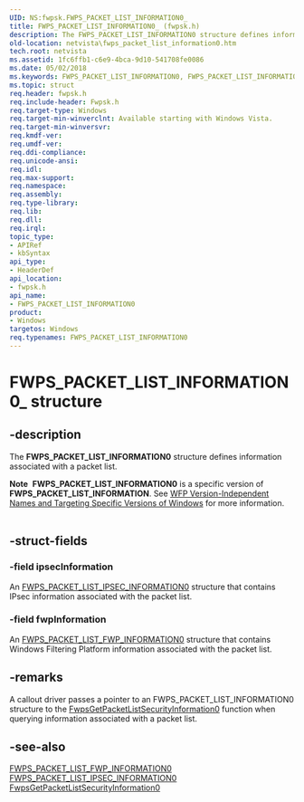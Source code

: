 ```yaml
---
UID: NS:fwpsk.FWPS_PACKET_LIST_INFORMATION0_
title: FWPS_PACKET_LIST_INFORMATION0_ (fwpsk.h)
description: The FWPS_PACKET_LIST_INFORMATION0 structure defines information associated with a packet list.Note  FWPS_PACKET_LIST_INFORMATION0 is a specific version of FWPS_PACKET_LIST_INFORMATION.
old-location: netvista\fwps_packet_list_information0.htm
tech.root: netvista
ms.assetid: 1fc6ffb1-c6e9-4bca-9d10-541708fe0086
ms.date: 05/02/2018
ms.keywords: FWPS_PACKET_LIST_INFORMATION0, FWPS_PACKET_LIST_INFORMATION0 structure [Network Drivers Starting with Windows Vista], FWPS_PACKET_LIST_INFORMATION0_, fwpsk/FWPS_PACKET_LIST_INFORMATION0, netvista.fwps_packet_list_information0, wfp_ref_3_struct_3_fwps_P-Z_f2647b5d-3267-4bc2-889e-8fb3a81f6440.xml
ms.topic: struct
req.header: fwpsk.h
req.include-header: Fwpsk.h
req.target-type: Windows
req.target-min-winverclnt: Available starting with Windows Vista.
req.target-min-winversvr: 
req.kmdf-ver: 
req.umdf-ver: 
req.ddi-compliance: 
req.unicode-ansi: 
req.idl: 
req.max-support: 
req.namespace: 
req.assembly: 
req.type-library: 
req.lib: 
req.dll: 
req.irql: 
topic_type:
- APIRef
- kbSyntax
api_type:
- HeaderDef
api_location:
- fwpsk.h
api_name:
- FWPS_PACKET_LIST_INFORMATION0
product:
- Windows
targetos: Windows
req.typenames: FWPS_PACKET_LIST_INFORMATION0
---
```


# FWPS_PACKET_LIST_INFORMATION0_ structure


## -description


The <b>FWPS_PACKET_LIST_INFORMATION0</b> structure defines information associated with a packet list.
<div class="alert"><b>Note</b>  <b>FWPS_PACKET_LIST_INFORMATION0</b> is a specific version of <b>FWPS_PACKET_LIST_INFORMATION</b>. See <a href="https://docs.microsoft.com/windows/desktop/FWP/wfp-version-independent-names-and-targeting-specific-versions-of-windows">WFP Version-Independent Names and Targeting Specific Versions of Windows</a> for more information.</div><div> </div>

## -struct-fields




### -field ipsecInformation

An 
     <a href="https://docs.microsoft.com/windows-hardware/drivers/ddi/content/fwpsk/ns-fwpsk-fwps_packet_list_ipsec_information0_">FWPS_PACKET_LIST_IPSEC_INFORMATION0</a> structure that contains IPsec information associated with the
     packet list.


### -field fwpInformation

An 
     <a href="https://docs.microsoft.com/windows-hardware/drivers/ddi/content/fwpsk/ns-fwpsk-fwps_packet_list_fwp_information0_">FWPS_PACKET_LIST_FWP_INFORMATION0</a> structure that contains Windows Filtering Platform information
     associated with the packet list.


## -remarks



A callout driver passes a pointer to an FWPS_PACKET_LIST_INFORMATION0 structure to the 
    <a href="https://docs.microsoft.com/windows-hardware/drivers/ddi/content/fwpsk/nf-fwpsk-fwpsgetpacketlistsecurityinformation0">
    FwpsGetPacketListSecurityInformation0</a> function when querying information associated with a packet
    list.




## -see-also




<a href="https://docs.microsoft.com/windows-hardware/drivers/ddi/content/fwpsk/ns-fwpsk-fwps_packet_list_fwp_information0_">
   FWPS_PACKET_LIST_FWP_INFORMATION0</a>



<a href="https://docs.microsoft.com/windows-hardware/drivers/ddi/content/fwpsk/ns-fwpsk-fwps_packet_list_ipsec_information0_">
   FWPS_PACKET_LIST_IPSEC_INFORMATION0</a>



<a href="https://docs.microsoft.com/windows-hardware/drivers/ddi/content/fwpsk/nf-fwpsk-fwpsgetpacketlistsecurityinformation0">
   FwpsGetPacketListSecurityInformation0</a>
 

 

